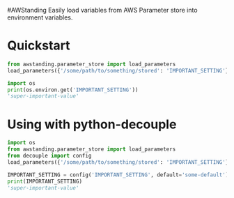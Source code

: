 #AWStanding
Easily load variables from AWS Parameter store into environment variables.

# Quickstart
```python
from awstanding.parameter_store import load_parameters
load_parameters({'/some/path/to/something/stored': 'IMPORTANT_SETTING'})

import os
print(os.environ.get('IMPORTANT_SETTING'))
'super-important-value'
```

# Using with python-decouple
```python
import os
from awstanding.parameter_store import load_parameters
from decouple import config
load_parameters({'/some/path/to/something/stored': 'IMPORTANT_SETTING'})

IMPORTANT_SETTING = config('IMPORTANT_SETTING', default='some-default')
print(IMPORTANT_SETTING)
'super-important-value'
```
